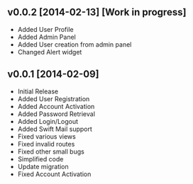 v0.0.2 [2014-02-13] [Work in progress]
-------------------------------------

- Added User Profile
- Added Admin Panel
- Added User creation from admin panel
- Changed Alert widget

v0.0.1 [2014-02-09]
-------------------

- Initial Release
- Added User Registration
- Added Account Activation
- Added Password Retrieval
- Added Login/Logout
- Added Swift Mail support
- Fixed various views
- Fixed invalid routes
- Fixed other small bugs
- Simplified code
- Update migration
- Fixed Account Activation
